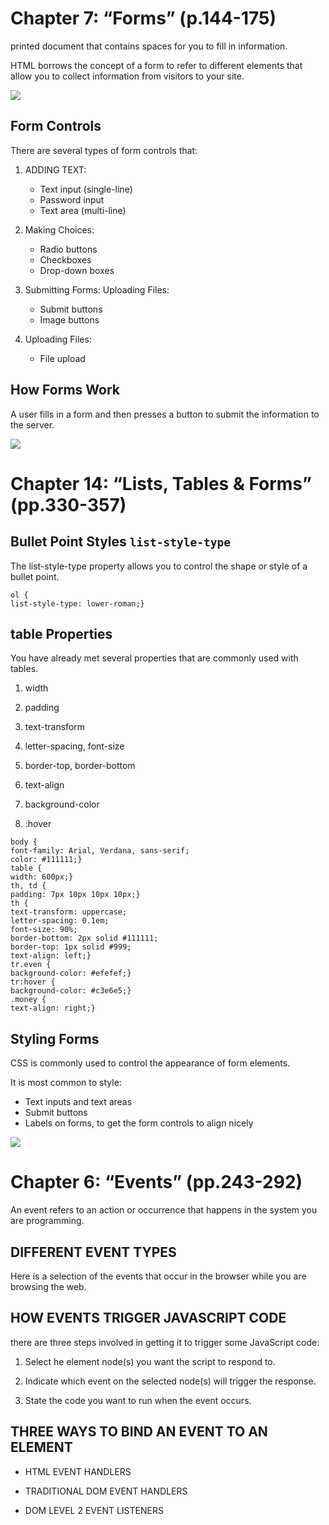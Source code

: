 # Chapter 7: “Forms” (p.144-175)

printed document that contains
spaces for you to fill in information.

HTML borrows the concept of a form to refer to different
elements that allow you to collect information from visitors to
your site.

![](https://cdn.wpml.org/wp-content/uploads/2019/08/form-en.png)

## Form Controls 

There are several types of form controls that:

1. ADDING TEXT:

   * Text input (single-line)    
   * Password input
   * Text area (multi-line)

2. Making Choices:  
    * Radio buttons
    * Checkboxes
    * Drop-down boxes

3. Submitting Forms: Uploading Files:

    * Submit buttons
    * Image buttons

4. Uploading Files: 
 
    * File upload

## How Forms Work

A user fills in a form and then presses a button
to submit the information to the server.

![](https://img.webnots.com/2014/01/How-HTML-Form-Works.png)

# Chapter 14: “Lists, Tables & Forms” (pp.330-357)

## Bullet Point Styles `list-style-type`

The list-style-type property
allows you to control the shape
or style of a bullet point.

```
ol {
list-style-type: lower-roman;}
```

## table Properties

You have already met several
properties that are commonly
used with tables.

1. width

2. padding

3. text-transform

4. letter-spacing, font-size

5. border-top, border-bottom

6. text-align

7. background-color

8. :hover

```
body {
font-family: Arial, Verdana, sans-serif;
color: #111111;}
table {
width: 600px;}
th, td {
padding: 7px 10px 10px 10px;}
th {
text-transform: uppercase;
letter-spacing: 0.1em;
font-size: 90%;
border-bottom: 2px solid #111111;
border-top: 1px solid #999;
text-align: left;}
tr.even {
background-color: #efefef;}
tr:hover {
background-color: #c3e6e5;}
.money {
text-align: right;}
```

## Styling Forms

CSS is commonly used to
control the appearance of form
elements.

It is most common to style:

- Text inputs and text areas
- Submit buttons
- Labels on forms, to get the
form controls to align nicely

![](https://webninjahq.com/assets/forms.jpg)

# Chapter 6: “Events” (pp.243-292)

An event refers to an action or occurrence that happens in the system you are programming. 

## DIFFERENT EVENT TYPES
Here is a selection of the events that occur in the browser while you are
browsing the web.

## HOW EVENTS TRIGGER JAVASCRIPT CODE

there are three
steps involved in getting it to trigger some JavaScript code:

1. Select he element
node(s) you want the
script to respond to.

2. Indicate which event on
the selected node(s) will
trigger the response.

3. State the code you want
to run when the event
occurs.

## THREE WAYS TO BIND AN EVENT TO AN ELEMENT

- HTML EVENT
HANDLERS

- TRADITIONAL DOM
EVENT HANDLERS

- DOM LEVEL 2 EVENT
LISTENERS